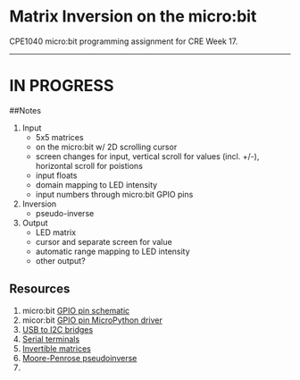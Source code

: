 # Matrix Inversion on the micro:bit

CPE1040 micro:bit programming assignment for CRE Week 17.

---
# IN PROGRESS

##Notes
1. Input
   - 5x5 matrices
   - on the micro:bit w/ 2D scrolling cursor
   - screen changes for input, vertical scroll for values (incl. +/-), horizontal scroll for poistions
   - input floats
   - domain mapping to LED intensity
   - input numbers through micro:bit GPIO pins
2. Inversion
   - pseudo-inverse
3. Output
   - LED matrix
   - cursor and separate screen for value
   - automatic range mapping to LED intensity
   - other output?
   
## Resources
1. micro:bit [GPIO pin schematic](https://tech.microbit.org/hardware/schematic/)
2. micor:bit [GPIO pin MicroPython driver](https://microbit-micropython.readthedocs.io/en/latest/pin.html)
3. [USB to I2C bridges](https://www.google.com/search?q=usb+to+i2c&oq=usb+to+i2c&aqs=chrome..69i57j0l5.5264j0j7&sourceid=chrome&ie=UTF-8)
4. [Serial terminals](https://www.google.com/search?q=i2c+terminal+software&oq=i2c+terminal+&aqs=chrome.0.0j69i57j0l4.5231j0j7&sourceid=chrome&ie=UTF-8)
5. [Invertible matrices](https://en.wikipedia.org/wiki/Invertible_matrix)
6. [Moore-Penrose pseudoinverse](https://en.wikipedia.org/wiki/Moore%E2%80%93Penrose_inverse)
7. 
